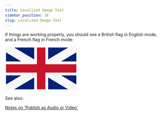 ```yaml
---
title: Localized Image Test
sidebar_position: 18
slug: Localized-Image-Test
---
```




If things are working properly, you should see a British flag in English mode, and a French flag in French mode:


![](./527257662.png)


See also: 


[Notes on ‘Publish as Audio or Video’](/Advanced-Topics-for-Large-Book-Projects/Technical-Notes/Notes-on-‘Publish-as-Audio-or-Video’)

